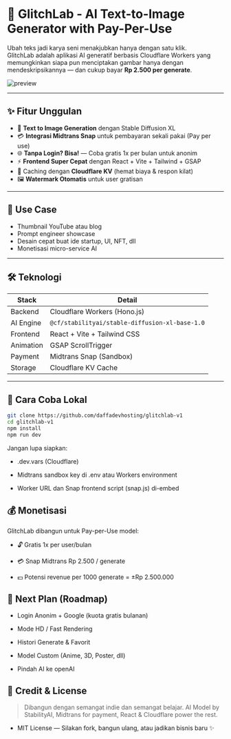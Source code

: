 # 🚀 GlitchLab - AI Text-to-Image Generator with Pay-Per-Use

Ubah teks jadi karya seni menakjubkan hanya dengan satu klik.  
GlitchLab adalah aplikasi AI generatif berbasis Cloudflare Workers yang memungkinkan siapa pun menciptakan gambar hanya dengan mendeskripsikannya — dan cukup bayar **Rp 2.500 per generate**.

![preview](https://text-to-image-template.templates.workers.dev/)

---

## ✨ Fitur Unggulan

- 🎨 **Text to Image Generation** dengan Stable Diffusion XL
- 💳 **Integrasi Midtrans Snap** untuk pembayaran sekali pakai (Pay per use)
- 🌐 **Tanpa Login? Bisa!** — Coba gratis 1x per bulan untuk anonim
- ⚡ **Frontend Super Cepat** dengan React + Vite + Tailwind + GSAP
- 🧠 Caching dengan **Cloudflare KV** (hemat biaya & respon kilat)
- 🖼️ **Watermark Otomatis** untuk user gratisan

---

## 💼 Use Case

- Thumbnail YouTube atau blog
- Prompt engineer showcase
- Desain cepat buat ide startup, UI, NFT, dll
- Monetisasi micro-service AI

---

## 🛠️ Teknologi

| Stack        | Detail                              |
|--------------|-------------------------------------|
| Backend      | Cloudflare Workers (Hono.js)        |
| AI Engine    | `@cf/stabilityai/stable-diffusion-xl-base-1.0` |
| Frontend     | React + Vite + Tailwind CSS         |
| Animation    | GSAP ScrollTrigger                  |
| Payment      | Midtrans Snap (Sandbox)             |
| Storage      | Cloudflare KV Cache                 |

---

## 🧪 Cara Coba Lokal

```bash
git clone https://github.com/daffadevhosting/glitchlab-v1
cd glitchlab-v1
npm install
npm run dev
```
Jangan lupa siapkan:

- .dev.vars (Cloudflare)

- Midtrans sandbox key di .env atau Workers environment

- Worker URL dan Snap frontend script (snap.js) di-embed

## 💰 Monetisasi
GlitchLab dibangun untuk Pay-per-Use model:

- 🔓 Gratis 1x per user/bulan

- 💳 Snap Midtrans Rp 2.500 / generate

- 💵 Potensi revenue per 1000 generate = ±Rp 2.500.000

## 🎯 Next Plan (Roadmap)
- Login Anonim + Google (kuota gratis bulanan)

- Mode HD / Fast Rendering

- Histori Generate & Favorit

- Model Custom (Anime, 3D, Poster, dll)

- Pindah AI ke openAI

## 🧠 Credit & License
>Dibangun dengan semangat indie dan semangat belajar.
>AI Model by StabilityAI, Midtrans for payment, React & Cloudflare power the rest.

- MIT License — Silakan fork, bangun ulang, atau jadikan bisnis baru ✨